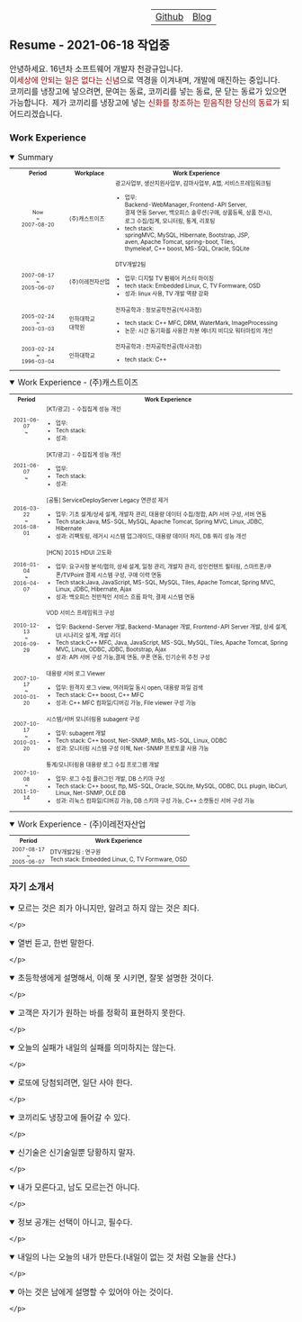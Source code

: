 <table align="right" style="text-align:center;width:50%;">
		<tr>
			<td ><a href="https://github.com/chonkk" target="_blank">Github</a></td>
			<td ><a href="https://chonkk.blog.me" target="_blank">Blog</a></td>
		</tr>
</table><br/><br/>

## Resume - 2021-06-18 작업중 

안녕하세요. 16년차 소프트웨어 개발자 천광규입니다.<br/>
이<font style="color:#900;">세상에 안되는 일은 없다는 신념</font>으로 역경을 이겨내며, 개발에 매진하는 중입니다.<br/>
코끼리를 냉장고에 넣으려면, 문여는 동료, 코끼리를 넣는 동료, 문 닫는 동료가 있으면 가능합니다.&nbsp;
제가 코끼리를 냉장고에 넣는 <font style="color:#900;">신화를 창조하는 믿음직한 당신의 동료</font>가 되어드리겠습니다.

### Work Experience
<details open>
	<summary>Summary</summary>
    <p style="font-size:8pt;">
	<table style="width:100%;font-size:x-small;">
    <tr>
	    <th style="text-align:center;width:21%;">Period</th>
	    <th style="text-align:center;">Workplace</th>
	    <th style="text-align:center;">Work Experience</th>
</tr>
<tr>
      <td style="text-align:center;font-size:xx-small;">Now<br/>~<br/>2007-08-20</td>
      <td>(주)캐스트이즈</td>
      <td>
	      광고사업부,&nbsp;생산지원사업부,&nbsp;감마사업부,&nbsp;A랩,&nbsp;서비스프레임워크팀<br/>
	      <UL>
	      		<LI>업무: <br/> 
		      		Backend-WebManager, Frontend-API Server,<br/>
				결제 연동 Server, 백오피스 솔루션(구매, 상품등록, 상품 전시),<br/>
				로그 수집/집계, 모니터링, 통계, 리포팅</LI>
	      		<LI>tech stack: <br/> 
		      		springMVC, MySQL, Hibernate, Bootstrap, JSP,<br/> 
				aven, Apache Tomcat, spring-boot, Tiles,<br/> 
				thymeleaf, C++ boost, MS-SQL, Oracle, SQLite</LI>
	      </UL>
	</td>
    </tr>
    <tr>
      <td style="text-align:center;font-size:xx-small;">2007-08-17<br/>~<br/>2005-06-07</td>
      <td>(주)이레전자산업</td>
	<td>
		DTV개발2팀<br/>
		 <UL>
			<LI>업무: 디지털 TV 펌웨어 커스터 마이징</LI>
			<LI>tech stack: Embedded Linux, C, TV Formware, OSD</LI>
			<LI>성과: linux 사용, TV 개발 역량 강화</LI>
		</UL>    
	</td>
    </tr>
    <tr>
      <td style="text-align:center;font-size:xx-small;">2005-02-24<br/>~<br/>2003-03-03</td>
      <td>인하대학교<br/>대학원</td>
      <td>전자공학과 : 정보공학전공(석사과정)<br/>
		 <UL>
			<LI>tech stack: C++ MFC, DRM, WaterMark, ImageProcessing</LI>
			<LI>논문: 시간 동기화를 사용한 차분 에너지 비디오 워터마킹의 개선</LI>
		</UL> 
	    </td>
    </tr>
    <tr>
      <td style="text-align:center;font-size:xx-small;">2003-02-24<br/>~<br/>1996-03-04</td>
      <td>인하대학교</td>
      <td>전자공학과 : 전자공학전공(학사과정)<br/>
		 <UL>
			<LI>tech stack: C++</LI>
		</UL> 
	    </td>
    </tr>
	</table>
    </p>
</details>

<details open>
	<summary>Work Experience - (주)캐스트이즈</summary>
    	<p style="font-size:8pt;">
	<table style="width:100%;font-size:x-small;">
    	<tr>
	    <th style="text-align:center;width:12%;">Period</th>
	    <th style="text-align:center;">Work Experience</th>
	</tr>
	<tr>
      		<td style="text-align:center;font-size:xx-small;">2021-06-07<br/>~<br/></td>
      		<td>
		       [KT/광고] - 수집집계 성능 개선
		      <UL>
		      <LI>업무: </LI>
		      <LI>Tech stack:</LI>
		      <LI>성과: </LI>
		      </UL>
		</td>
    	</tr>
	<tr>
      		<td style="text-align:center;font-size:xx-small;">2021-06-07<br/>~<br/></td>
      		<td>
		       [KT/광고] - 수집집계 성능 개선
		      <UL>
		      <LI>업무: </LI>
		      <LI>Tech stack:</LI>
		      <LI>성과: </LI>
		      </UL>
		</td>
    	</tr>
	<tr>
	<tr>
	      <td style="text-align:center;font-size:xx-small;">2016-03-22<br/>~<br/>2016-08-01</td>
	      <td>
	      [공통] ServiceDeployServer Legacy 연관성 제거
	      <UL>
	      <LI>업무: 기초 설계/상세 설계, 개발자 관리, 대용량 데이터 수집/정합, API 서버 구성, 서버 연동</LI>
	      <LI>Tech stack:Java, MS-SQL, MySQL, Apache Tomcat, Spring MVC, Linux, JDBC, Hibernate</LI>
	      <LI>성과: 리팩토링, 레거시 시스템 업그레이드, 대용량 데이터 처리, DB 쿼리 성능 개선</LI>
	      </UL>
		</td>
    </tr>
	<tr>
	      <td style="text-align:center;font-size:xx-small;">2016-01-04<br/>~<br/>2016-04-07</td>
	      <td>
		      [HCN] 2015 HDUI 고도화
		      <UL>
		      <LI>업무: 요구사항 분석/협의, 상세 설계, 일정 관리, 개발자 관리, 성인컨텐트 필터링, 스마트폰/쿠폰/TVPoint 결제 시스템 구성, 구매 이력 연동</LI>
		      <LI>Tech stack:Java, JavaScript, MS-SQL, MySQL, Tiles, Apache Tomcat, Spring MVC, Linux, JDBC, Hibernate, Ajax</LI>
		      <LI>성과: 백오피스 전반적인 서비스 흐름 파악, 결제 시스템 연동</LI>
		      </UL>
		</td>
	    </tr>
	<tr>
	<tr>
	      <td style="text-align:center;font-size:xx-small;">2010-12-13<br/>~<br/>2016-09-29</td>
	      <td>
		      VOD 서비스 프레임워크 구성
		      <UL>
		      <LI>업무: Backend-Server 개발, Backend-Manager 개발, Frontend-API Server 개발, 상세 설계, UI 시나리오 설계, 개발 리더</LI>
		      <LI>Tech stack:C++ MFC, Java, JavaScript, MS-SQL, MySQL, Tiles, Apache Tomcat, Spring MVC, Linux, ODBC, JDBC, Bootstrap, Ajax</LI>
		      <LI>성과: API 서버 구성 가능,결제 연동, 쿠폰 연동, 인기순위 추천 구성</LI>
		      </UL>
		</td>
	    </tr>
	<tr>
	<tr>
	      <td style="text-align:center;font-size:xx-small;">2007-10-17<br/>~<br/>2010-01-20</td>
	      <td>
		      대용량 서버 로그 Viewer
		      <UL>
		      <LI>업무: 원격지 로그 view, 여러파일 동시 open, 대용량 파일 검색</LI>
		      <LI>Tech stack: C++ boost, C++ MFC</LI>
		      <LI>성과: C++ MFC 컴파일/디버깅 가능, File viewer 구성 가능</LI>
		      </UL>
		</td>
	    </tr>
	<tr>
	<tr>
	      <td style="text-align:center;font-size:xx-small;">2007-10-17<br/>~<br/>2010-01-20</td>
	      <td>
		      시스템/서버 모니터링용 subagent 구성
		      <UL>
		      <LI>업무: subagent 개발</LI>
		      <LI>Tech stack: C++ boost, Net-SNMP, MIBs, MS-SQL, Linux, ODBC</LI>
		      <LI>성과: 모니터링 시스템 구성 이해, Net-SNMP 프로토콜 사용 가능</LI>
		      </UL>
		</td>
	</tr>
	<tr>
	      <td style="text-align:center;font-size:xx-small;">2007-10-08<br/>~<br/>2011-10-14</td>
	      <td>
		      통계/모니터링용 대용량 로그 수집 프로그램 개발
		      <UL>
		      <LI>업무: 로그 수집 플러그인 개발, DB 스키마 구성</LI>
		      <LI>Tech stack: C++ boost, ftp, MS-SQL, Oracle, SQLite, MySQL, ODBC, DLL plugin, libCurl, Linux, Net-SNMP, OLE DB</LI>
		      <LI>성과: 리눅스 컴파일/디버깅 가능, DB 스키마 구성 가능, C++ 소캣통신 서버 구성 가능</LI>
		      </UL>
		</td>
	   </tr>
   	</table>
    </p>
</details>

<details open>
	<summary>Work Experience - (주)이레전자산업</summary>
    <p style="font-size:8pt;">
	<table style="width:100%;font-size:x-small;">
    <tr>
	    <th style="text-align:center;width:21%;">Period</th>
	    <th style="text-align:center;">Work Experience</th>
</tr>
    <tr>
      <td style="text-align:center;font-size:xx-small;">2007-08-17<br/>~<br/>2005-06-07</td>
      <td>DTV개발2팀 : 연구원<br/>
	     Tech stack: Embedded Linux, C, TV Formware, OSD</td>
    </tr>
</table>
    </p>
</details>

### 자기 소개서
<details open>
	<summary>모르는 것은 죄가 아니지만, 알려고 하지 않는 것은 죄다.</summary>
    <p style="font-size:8pt;">

    </p>
</details>
<details open>
	<summary>열번 듣고, 한번 말한다.</summary>
    <p style="font-size:8pt;">

    </p>
</details>
<details open>
	<summary>초등학생에게 설명해서, 이해 못 시키면, 잘못 설명한 것이다.</summary>
    <p style="font-size:8pt;">

    </p>
</details>
<details open>
	<summary>고객은 자기가 원하는 바를 정확히 표현하지 못한다.</summary>
    <p style="font-size:8pt;">

    </p>
</details>
<details open>
	<summary>오늘의 실패가 내일의 실패를 의미하지는 않는다.</summary>
    <p style="font-size:8pt;">

    </p>
</details>
<details open>
	<summary>로또에 당첨되려면, 일단 사야 한다.</summary>
    <p style="font-size:8pt;">

    </p>
</details>
<details open>
	<summary>코끼리도 냉장고에 들어갈 수 있다.</summary>
    <p style="font-size:8pt;">

    </p>
</details>
<details open>
	<summary>신기술은 신기술일뿐 당황하지 말자.</summary>
    <p style="font-size:8pt;">

    </p>
</details>
<details open>
	<summary>내가 모른다고, 남도 모르는건 아니다.</summary>
    <p style="font-size:8pt;">

    </p>
</details>
<details open>
	<summary>정보 공개는 선택이 아니고, 필수다.</summary>
    <p style="font-size:8pt;">

    </p>
</details>
<details open>
	<summary>내일의 나는 오늘의 내가 만든다.(내일이 없는 것 처럼 오늘을 산다.)</summary>
    <p style="font-size:8pt;">

    </p>
</details>
<details open>
	<summary>아는 것은 남에게 설명할 수 있어야 아는 것이다.</summary>
    <p style="font-size:8pt;">

    </p>
</details>
